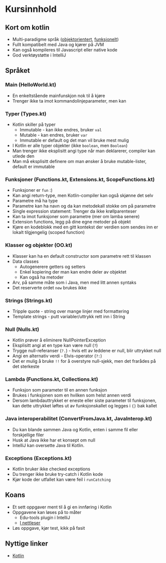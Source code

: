 # Kursinnhold

## Kort om kotlin
- Multi-paradigme språk ([objektorientert](https://en.wikipedia.org/wiki/Object-oriented_programming), [funksjonelt](https://en.wikipedia.org/wiki/Functional_programming))
- Fullt kompatibelt med Java og kjører på JVM
- Kan også kompileres til Javascript eller native kode
- God verktøystøtte i IntelliJ

## Språket

### Main (HelloWorld.kt)
- En enkeltstående mainfunskjon nok til å kjøre
- Trenger ikke ta imot kommandolinjeparameter, men kan

### Typer (Types.kt)
- Kotlin skiller på typer
  - Immutable - kan ikke endres, bruker `val`
  - Mutable - kan endres, bruker `var`
  - Immutable er default og det man vil bruke mest mulig
- I Kotlin er alle typer objekter (ikke `boolean`, men `Boolean`)
- Man trenger ikke eksplisitt angi type når man deklarerer, compiler kan utlede den
- Man må eksplisitt definere om man ønsker å bruke mutable-lister, default er immutable

### Funksjoner (Functions.kt, Extensions.kt, ScopeFunctions.kt)
- Funksjoner er `fun` :)
- Kan angi return-type, men Kotlin-compiler kan også skjønne det selv
- Parametre må ha type
- Parametre kan ha navn og da kan metodekall stokke om på parametre
- Single expression statement: Trenger da ikke krøllparenteser
- Kan ta imot funksjoner som parametre (mer om lamba senere)
- Extension functions, legg på dine egne metoder på objekt
- Kjøre en kodeblokk med en gitt kontekst der verdien som sendes inn er lokalt tilgjengelig (scoped function)

### Klasser og objekter (OO.kt)
- Klasser kan ha en default constructor som parametre rett til klassen
- Data classes
  - Autogenerere getters og setters
  - Enkel kopiering der man kan endre deler av objektet
  - Kan også ha metoder
- Arv, på samme måte som i Java, men med litt annen syntaks
- Det reserverte ordet `new` brukes ikke

### Strings (Strings.kt)
- Tripple quote - string over mange linjer med formattering
- Template strings - putt variabler/uttrykk rett inn i String

### Null (Nulls.kt)
- Kotlin prøver å eliminere NullPointerException
- Eksplisitt angi at en type kan være null (`?`)
- Trygge null-referanser (`?.`) - hvis ett av leddene er null, blir uttrykket null
- Angi en alternativ verdi - Elvis-operator (`?:`)
- Det er mulig å bruke `!!` for å overstyre null-sjekk, men det frarådes på det sterkeste

### Lambda (Functions.kt, Collections.kt)
- Funksjon som parameter til en annen funksjon
- Brukes i funksjonen som en hvilken som helst annen verdi
- Dersom lambdauttrykket er eneste eller siste parameter til funksjonen, kan dette uttrykket løftes ut av funksjonskallet og legges i `{}` bak kallet

### Java interoperabilitet (ConvertFromJava.kt, JavaInterop.kt)
- Du kan blande sammen Java og Kotlin, enten i samme fil eller forskjellige filer
- Husk at Java ikke har et konsept om null
- IntelliJ kan oversette Java til Kotlin.

### Exceptions (Exceptions.kt)
- Kotlin bruker ikke checked exceptions
- Du trenger ikke bruke try-catch i Kotlin kode
- Kjør kode der utfallet kan være feil i `runCatching`

## Koans
- Et sett oppgaver ment til å gi en innføring i Kotlin
- Oppgavene kan løses på to måter
  - Edu-tools plugin i IntelliJ
  - [I nettleser](https://play.kotlinlang.org/koans/overview)
- Løs oppgave, kjør test, kikk på fasit

## Nyttige linker
- [Kotlin](https://kotlinlang.org/)
